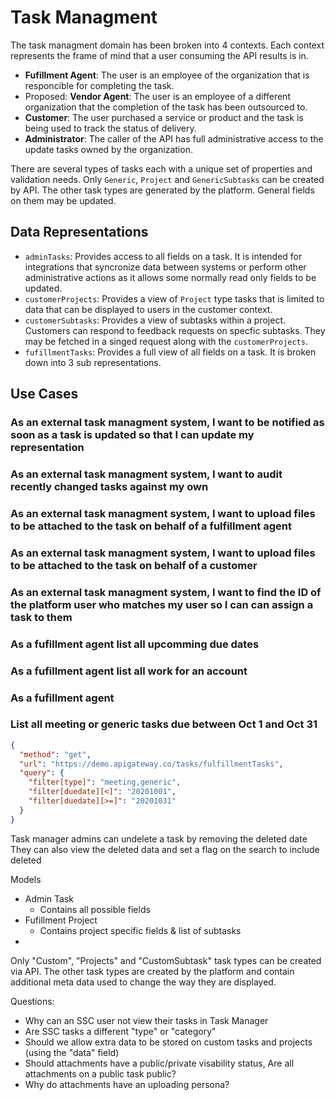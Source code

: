  # Task Managment
The task managment domain has been broken into 4 contexts. Each context represents the frame of mind that a user consuming the API results is in. 
- **Fufillment Agent**: The user is an employee of the organization that is responcible for completing the task.
- Proposed: **Vendor Agent**: The user is an employee of a different organization that the completion of the task has been outsourced to.
- **Customer**: The user purchased a service or product and the task is being used to track the status of delivery. 
- **Administrator**: The caller of the API has full administrative access to the update tasks owned by the organization. 

There are several types of tasks each with a unique set of properties and validation needs. Only `Generic`, `Project` and `GenericSubtasks` can be created by API. The other task types are generated by the platform. General fields on them may be updated. 


## Data Representations
- `adminTasks`: Provides access to all fields on a task. It is intended for integrations that syncronize data between systems or perform other administrative actions as it allows some normally read only fields to be updated. 
- `customerProjects`: Provides a view of `Project` type tasks that is limited to data that can be displayed to users in the customer context.
- `customerSubtasks`: Provides a view of subtasks within a project. Customers can respond to feedback requests on specfic subtasks. They may be fetched in a singed request along with the `customerProjects`.
- `fufillmentTasks`: Provides a full view of all fields on a task. It is broken down into 3 sub representations. 




## Use Cases

### As an external task managment system, I want to be notified as soon as a task is updated so that I can update my representation

### As an external task managment system, I want to audit recently changed tasks against my own

### As an external task managment system, I want to upload files to be attached to the task on behalf of a fulfillment agent

### As an external task managment system, I want to upload files to be attached to the task on behalf of a customer

### As an external task managment system, I want to find the ID of the platform user who matches my user so I can can assign a task to them

### As a fufillment agent list all upcomming due dates

### As a fufillment agent list all work for an account

### As a fufillment agent 

### List all meeting or generic tasks due between Oct 1 and Oct 31

```json http
{
  "method": "get",
  "url": "https://demo.apigateway.co/tasks/fulfillmentTasks",
  "query": {
    "filter[type]": "meeting,generic",
    "filter[duedate][<]": "20201001",
    "filter[duedate][>=]": "20201031"
  }
}
```



Task manager admins can undelete a task by removing the deleted date
They can also view the deleted data and set a flag on the search to include deleted


Models
- Admin Task
  - Contains all possible fields
- Fufillment Project
  - Contains project specific fields & list of subtasks
- 



Only "Custom", "Projects" and "CustomSubtask" task types can be created via API. The other task types are created by the platform and contain additional meta data used to change the way they are displayed.


Questions:
- Why can an SSC user not view their tasks in Task Manager
- Are SSC tasks a different "type" or "category"
- Should we allow extra data to be stored on custom tasks and projects (using the "data" field)
- Should attachments have a public/private visability status, Are all attachments on a public task public?
- Why do attachments have an uploading persona?
